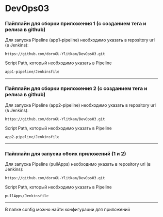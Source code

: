 # DevOps03
### Пайплайн для сборки приложения 1 (с созданием тега и релиза в github)
Для запуска Pipeline (app1-pipeline) необходимо указать в repository url (в Jenkins):
```shell
https://github.com/doroGU-Ylitkam/DevOps03.git
```

Script Path, который необходимо указать в Pipeline
```shell
app1-pipeline/Jenkinsfile
```
_____
### Пайплайн для сборки приложения 2 (с созданием тега и релиза в github)
Для запуска Pipeline (app2-pipeline) необходимо указать в repository url (в Jenkins):
```shell
https://github.com/doroGU-Ylitkam/DevOps03.git
```

Script Path, который необходимо указать в Pipeline
```shell
app2-pipeline/Jenkinsfile
```
_____
### Пайплайн для запуска обоих приложений (1 и 2)
Для запуска Pipeline (pullApps) необходимо указать в repository url (в Jenkins):
```shell
https://github.com/doroGU-Ylitkam/DevOps03.git
```
Script Path, который необходимо указать в Pipeline
```shell
pullApps/Jenkinsfile
```
_____
В папке config можно найти конфигурации для приложений
